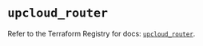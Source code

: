 # `upcloud_router`

Refer to the Terraform Registry for docs: [`upcloud_router`](https://registry.terraform.io/providers/upcloudltd/upcloud/5.20.1/docs/resources/router).
